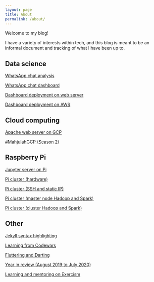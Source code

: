 ```yaml
---
layout: page
title: About
permalink: /about/
---
```


Welcome to my blog! 

I have a variety of interests within tech, and this blog is meant to be an informal document and tracking of what I have been up to.

## Data science

[WhatsApp chat analysis](https://zyf0717.github.io/jekyll/update/2020/07/18/whatsapp-chat-analysis.html)

[WhatsApp chat dashboard](https://zyf0717.github.io/jekyll/update/2020/08/17/whatsapp-chat-dashboard.html)

[Dashboard deployment on web server](https://zyf0717.github.io/jekyll/update/2020/08/18/dashboard-deployment.html)

[Dashboard deployment on AWS](https://zyf0717.github.io/jekyll/update/2024/05/07/dashboard-deployment-aws.html)

## Cloud computing

[Apache web server on GCP](https://zyf0717.github.io/jekyll/update/2020/08/17/apache-web-server-gcp.html)

[#MahjulahGCP (Season 2)](https://zyf0717.github.io/jekyll/update/2020/09/29/mahjulahgcp-season-2.html)

## Raspberry Pi

[Jupyter server on Pi](https://zyf0717.github.io/jekyll/update/2020/05/23/jupyter-server-on-pi.html)

[Pi cluster (hardware)](https://zyf0717.github.io/jekyll/update/2020/06/23/pi-clustering-hardware.html)

[Pi cluster (SSH and static IP)](https://zyf0717.github.io/jekyll/update/2020/06/24/pi-ssh-ip.html)

[Pi cluster (master node Hadoop and Spark)](https://zyf0717.github.io/jekyll/update/2020/06/25/pi-single-node-hadoop-spark.html)

[Pi cluster (cluster Hadoop and Spark)](https://zyf0717.github.io/jekyll/update/2020/07/04/pi-clust-hadoop-spark.html)

## Other

[Jekyll syntax highlighting](https://zyf0717.github.io/jekyll/update/2020/05/05/jekyll-syntax-highlighting.html)

[Learning from Codewars](https://zyf0717.github.io/jekyll/update/2020/05/06/learning-from-codewars.html)

[Fluttering and Darting](https://zyf0717.github.io/jekyll/update/2020/06/01/fluttering-and-darting.html)

[Year in review (August 2019 to July 2020)](https://zyf0717.github.io/jekyll/update/2020/07/10/year-in-review-2019-2020.html)

[Learning and mentoring on Exercism](https://zyf0717.github.io/jekyll/update/2020/10/27/exercism.html)

